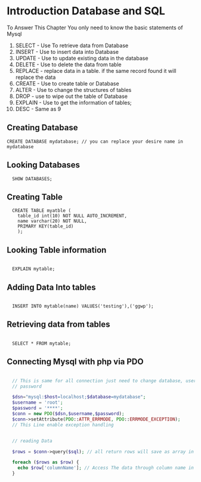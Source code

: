 # Introduction Database and SQL

To Answer This Chapter You only need to know the basic statements of Mysql

1. SELECT - Use To retrieve data from Database
2. INSERT - Use to insert data into Database
3. UPDATE - Use to update existing data in the database
4. DELETE - Use to delete the data from table
5. REPLACE - replace data in a table. if the same record found it will replace the data
6. CREATE - Use to create table or Database
7. ALTER - Use to change the structures of tables
8. DROP - use to wipe out the table of Database
9. EXPLAIN - Use to get the information of tables;
10. DESC - Same as 9


## Creating Database

```mysql
CREATE DATABASE mydatabase; // you can replace your desire name in mydatabase

```

## Looking Databases

```mysql
  SHOW DATABASES;
```


## Creating Table


```mysql
  CREATE TABLE myatble (
    table_id int(10) NOT NULL AUTO_INCREMENT,
    name varchar(20) NOT NULL,
    PRIMARY KEY(table_id)
    );
```

## Looking Table information


```mysql

  EXPLAIN mytable;

```


## Adding Data Into tables


```mysql

  INSERT INTO mytable(name) VALUES('testing'),('ggwp');

```


## Retrieving data from tables

```mysql

  SELECT * FROM mytable;

```


## Connecting Mysql with php via PDO


```php

  // This is same for all connection just need to change database, username and
  // password

  $dsn="mysql:$host=localhost;$database=mydatabase";
  $username = 'root';
  $password = '****';
  $conn = new PDO($dsn,$username,$password);
  $conn->setAttribute(PDO::ATTR_ERRMODE, PDO::ERRMODE_EXCEPTION);
  // This Line enable exception handling


  // reading Data

  $rows = $conn->query($sql); // all return rows will save as array in $rows

  foreach ($rows as $row) {
    echo $row['columnName']; // Access The data through column name in table
  }

```
